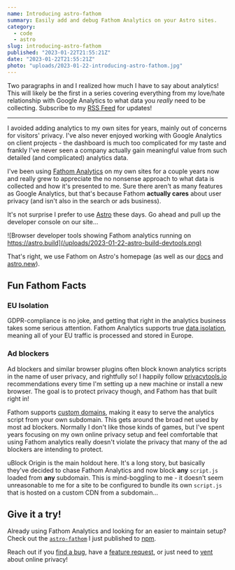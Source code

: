 ```yaml
---
name: Introducing astro-fathom
summary: Easily add and debug Fathom Analytics on your Astro sites.
category:
  - code
  - astro
slug: introducing-astro-fathom
published: "2023-01-22T21:55:21Z"
date: "2023-01-22T21:55:21Z"
photo: "uploads/2023-01-22-introducing-astro-fathom.jpg"
---
```


Two paragraphs in and I realized how much I have to say about analytics! This will likely be the first in a series covering everything from my love/hate relationship with Google Analytics to what data you _really_ need to be collecting. Subscribe to my [RSS Feed](https://tonysull.co/articles/feed.xml) for updates!

---

I avoided adding analytics to my own sites for years, mainly out of concerns for visitors' privacy. I've also never enjoyed working with Google Analytics on client projects - the dashboard is much too complicated for my taste and frankly I've never seen a company actually gain meaningful value from such detailed (and complicated) analytics data.

I've been using [Fathom Analytics](https://usefathom.com) on my own sites for a couple years now and really grew to appreciate the no nonsense approach to what data is collected and how it's presented to me. Sure there aren't as many features as Google Analytics, but that's because Fathom **actually cares** about user privacy (and isn't also in the search or ads business).

It's not surprise I prefer to use [Astro](https://astro.build) these days. Go ahead and pull up the developer console on our site...

![Browser developer tools showing Fathom analytics running on https://astro.build](/uploads/2023-01-22-astro-build-devtools.png)

That's right, we use Fathom on Astro's homepage (as well as our [docs](https://docs.astro.build) and [astro.new](https://astro.new)).

## Fun Fathom Facts

### EU Isolation

GDPR-compliance is no joke, and getting that right in the analytics business takes some serious attention. Fathom Analytics supports true [data isolation](https://usefathom.com/features/eu-isolation), meaning all of your EU traffic is processed and stored in Europe.

### Ad blockers

Ad blockers and similar browser plugins often block known analytics scripts in the name of user privacy, and rightfully so! I happily follow [privacytools.io](https://privacytools.io) recommendations every time I'm setting up a new machine or install a new browser. The goal is to protect privacy though, and Fathom has that built right in!

Fathom supports [custom domains](https://usefathom.com/features/custom-domains), making it easy to serve the analytics script from your own subdomain. This gets around the broad net used by most ad blockers. Normally I don't like those kinds of games, but I've spent years focusing on my own online privacy setup and feel comfortable that using Fathom analytics really doesn't violate the privacy that many of the ad blockers are intending to protect.

uBlock Origin is the main holdout here. It's a long story, but basically they've decided to chase Fathom Analytics and now block **any** `script.js` loaded from **any** subdomain. This is mind-boggling to me - it doesn't seem unreasonable to me for a site to be configured to bundle its own `script.js` that is hosted on a custom CDN from a subdomain...

## Give it a try!

Already using Fathom Analytics and looking for an easier to maintain setup? Check out the [`astro-fathom`](https://github.com/tony-sull/astro-fathom) I just published to [npm](https://www.npmjs.com/package/astro-fathom).

Reach out if you [find a bug](https://github.com/tony-sull/astro-fathom/issues), have a [feature request](https://github.com/tony-sull/astro-fathom/discussions), or just need to [vent](https://twitter.com/tonysull_co) about online privacy!

